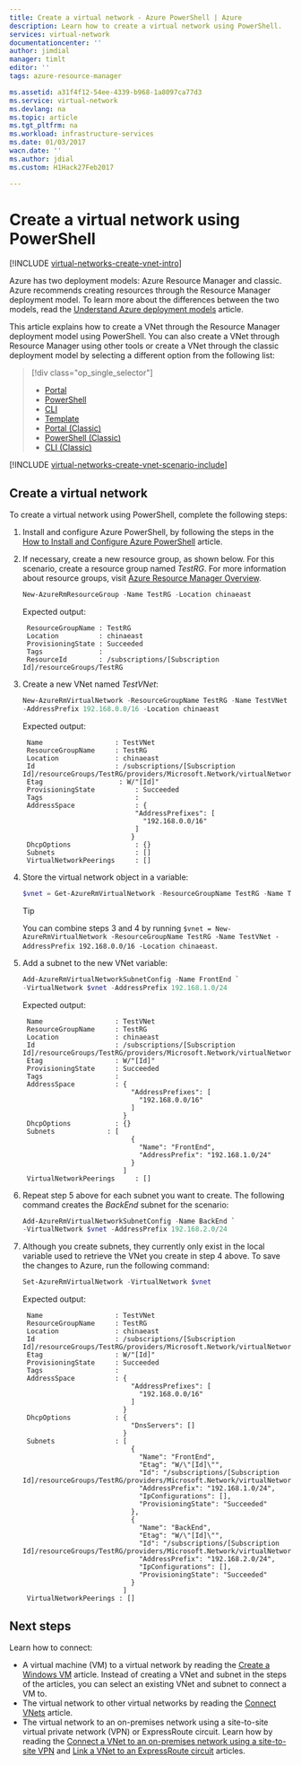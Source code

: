 ```yaml
---
title: Create a virtual network - Azure PowerShell | Azure
description: Learn how to create a virtual network using PowerShell.
services: virtual-network
documentationcenter: ''
author: jimdial
manager: timlt
editor: ''
tags: azure-resource-manager

ms.assetid: a31f4f12-54ee-4339-b968-1a8097ca77d3
ms.service: virtual-network
ms.devlang: na
ms.topic: article
ms.tgt_pltfrm: na
ms.workload: infrastructure-services
ms.date: 01/03/2017
wacn.date: ''
ms.author: jdial
ms.custom: H1Hack27Feb2017 

---
```

# Create a virtual network using PowerShell

[!INCLUDE [virtual-networks-create-vnet-intro](../../includes/virtual-networks-create-vnet-intro-include.md)]

Azure has two deployment models: Azure Resource Manager and classic. Azure recommends creating resources through the Resource Manager deployment model. To learn more about the differences between the two models, read the [Understand Azure deployment models](../azure-resource-manager/resource-manager-deployment-model.md) article.

This article explains how to create a VNet through the Resource Manager deployment model using PowerShell. You can also create a VNet through Resource Manager using other tools or create a VNet through the classic deployment model by selecting a different option from the following list:

> [!div class="op_single_selector"]
> * [Portal](virtual-networks-create-vnet-arm-pportal.md)
> * [PowerShell](virtual-networks-create-vnet-arm-ps.md)
> * [CLI](virtual-networks-create-vnet-arm-cli.md)
> * [Template](virtual-networks-create-vnet-arm-template-click.md)
> * [Portal (Classic)](virtual-networks-create-vnet-classic-pportal.md)
> * [PowerShell (Classic)](virtual-networks-create-vnet-classic-netcfg-ps.md)
> * [CLI (Classic)](virtual-networks-create-vnet-classic-cli.md)

[!INCLUDE [virtual-networks-create-vnet-scenario-include](../../includes/virtual-networks-create-vnet-scenario-include.md)]

## Create a virtual network

To create a virtual network using PowerShell, complete the following steps:

1. Install and configure Azure PowerShell, by following the steps in the [How to Install and Configure Azure PowerShell](https://docs.microsoft.com/powershell/azureps-cmdlets-docs) article.

2. If necessary, create a new resource group, as shown below. For this scenario, create a resource group named *TestRG*. For more information about resource groups, visit [Azure Resource Manager Overview](../azure-resource-manager/resource-group-overview.md).

    ```powershell   
    New-AzureRmResourceGroup -Name TestRG -Location chinaeast
    ```

    Expected output:

        ResourceGroupName : TestRG
        Location          : chinaeast
        ProvisioningState : Succeeded
        Tags              :
        ResourceId        : /subscriptions/[Subscription Id]/resourceGroups/TestRG    
3. Create a new VNet named *TestVNet*:

    ```powershell
    New-AzureRmVirtualNetwork -ResourceGroupName TestRG -Name TestVNet `
    -AddressPrefix 192.168.0.0/16 -Location chinaeast
    ```

    Expected output:

        Name                  : TestVNet
        ResourceGroupName     : TestRG
        Location              : chinaeast
        Id                    : /subscriptions/[Subscription Id]/resourceGroups/TestRG/providers/Microsoft.Network/virtualNetworks/TestVNet
        Etag                   : W/"[Id]"
        ProvisioningState          : Succeeded
        Tags                       : 
        AddressSpace               : {
                                   "AddressPrefixes": [
                                     "192.168.0.0/16"
                                   ]
                                  }
        DhcpOptions                : {}
        Subnets                    : []
        VirtualNetworkPeerings     : []
4. Store the virtual network object in a variable:

    ```powershell
    $vnet = Get-AzureRmVirtualNetwork -ResourceGroupName TestRG -Name TestVNet
    ```

    > [!TIP]
    > You can combine steps 3 and 4 by running `$vnet = New-AzureRmVirtualNetwork -ResourceGroupName TestRG -Name TestVNet -AddressPrefix 192.168.0.0/16 -Location chinaeast`.
    > 

5. Add a subnet to the new VNet variable:

    ```powershell
    Add-AzureRmVirtualNetworkSubnetConfig -Name FrontEnd `
    -VirtualNetwork $vnet -AddressPrefix 192.168.1.0/24
    ```

    Expected output:

        Name                  : TestVNet
        ResourceGroupName     : TestRG
        Location              : chinaeast
        Id                    : /subscriptions/[Subscription Id]/resourceGroups/TestRG/providers/Microsoft.Network/virtualNetworks/TestVNet
        Etag                  : W/"[Id]"
        ProvisioningState     : Succeeded
        Tags                  :
        AddressSpace          : {
                                  "AddressPrefixes": [
                                    "192.168.0.0/16"
                                  ]
                                }
        DhcpOptions           : {}
        Subnets             : [
                                  {
                                    "Name": "FrontEnd",
                                    "AddressPrefix": "192.168.1.0/24"
                                  }
                                ]
        VirtualNetworkPeerings     : []

6. Repeat step 5 above for each subnet you want to create. The following command creates the *BackEnd* subnet for the scenario:

    ```powershell
    Add-AzureRmVirtualNetworkSubnetConfig -Name BackEnd `
    -VirtualNetwork $vnet -AddressPrefix 192.168.2.0/24
    ```

7. Although you create subnets, they currently only exist in the local variable used to retrieve the VNet you create in step 4 above. To save the changes to Azure, run the following command:

    ```powershell
    Set-AzureRmVirtualNetwork -VirtualNetwork $vnet
    ```

    Expected output:

        Name                  : TestVNet
        ResourceGroupName     : TestRG
        Location              : chinaeast
        Id                    : /subscriptions/[Subscription Id]/resourceGroups/TestRG/providers/Microsoft.Network/virtualNetworks/TestVNet
        Etag                  : W/"[Id]"
        ProvisioningState     : Succeeded
        Tags                  :
        AddressSpace          : {
                                  "AddressPrefixes": [
                                    "192.168.0.0/16"
                                  ]
                                }
        DhcpOptions           : {
                                  "DnsServers": []
                                }
        Subnets               : [
                                  {
                                    "Name": "FrontEnd",
                                    "Etag": "W/\"[Id]\"",
                                    "Id": "/subscriptions/[Subscription Id]/resourceGroups/TestRG/providers/Microsoft.Network/virtualNetworks/TestVNet/subnets/FrontEnd",
                                    "AddressPrefix": "192.168.1.0/24",
                                    "IpConfigurations": [],
                                    "ProvisioningState": "Succeeded"
                                  },
                                  {
                                    "Name": "BackEnd",
                                    "Etag": "W/\"[Id]\"",
                                    "Id": "/subscriptions/[Subscription Id]/resourceGroups/TestRG/providers/Microsoft.Network/virtualNetworks/TestVNet/subnets/BackEnd",
                                    "AddressPrefix": "192.168.2.0/24",
                                    "IpConfigurations": [],
                                    "ProvisioningState": "Succeeded"
                                  }
                                ]
        VirtualNetworkPeerings : []

## Next steps

Learn how to connect:

- A virtual machine (VM) to a virtual network by reading the [Create a Windows VM](../virtual-machines/virtual-machines-windows-ps-create.md) article. Instead of creating a VNet and subnet in the steps of the articles, you can select an existing VNet and subnet to connect a VM to.
- The virtual network to other virtual networks by reading the [Connect VNets](../vpn-gateway/vpn-gateway-vnet-vnet-rm-ps.md) article.
- The virtual network to an on-premises network using a site-to-site virtual private network (VPN) or ExpressRoute circuit. Learn how by reading the [Connect a VNet to an on-premises network using a site-to-site VPN](../vpn-gateway/vpn-gateway-howto-multi-site-to-site-resource-manager-portal.md) and [Link a VNet to an ExpressRoute circuit](../expressroute/expressroute-howto-linkvnet-arm.md) articles.
